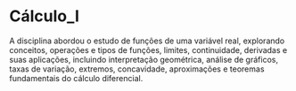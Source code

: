 # Cálculo_I

A disciplina abordou o estudo de funções de uma variável real, explorando conceitos, operações e tipos de funções, limites, continuidade, derivadas e suas aplicações, incluindo interpretação geométrica, análise de gráficos, taxas de variação, extremos, concavidade, aproximações e teoremas fundamentais do cálculo diferencial.
